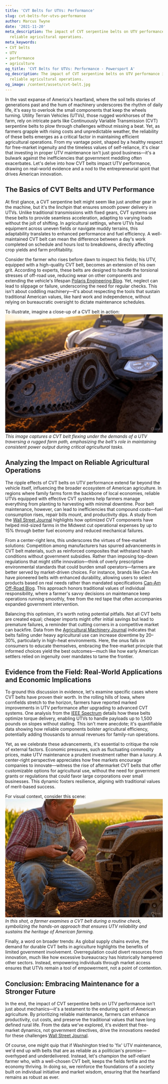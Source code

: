 ```yaml
---
title: 'CVT Belts for UTVs: Performance'
slug: cvt-belts-for-utvs-performance
author: Marcus Twyne
date: '2021-11-20'
meta_description: The impact of CVT serpentine belts on UTV performance in ensuring
  reliable agricultural operations.
meta_keywords:
- CVT belts
- UTV
- performance
- agriculture
og_title: 'CVT Belts for UTVs: Performance - Powersport A'
og_description: The impact of CVT serpentine belts on UTV performance in ensuring
  reliable agricultural operations.
og_image: /content/assets/cvt-belt.jpg
---
```



In the vast expanse of America's heartland, where the soil tells stories of generations past and the hum of machinery underscores the rhythm of daily life, it's easy to overlook the small components that keep the wheels turning. Utility Terrain Vehicles (UTVs), those rugged workhorses of the farm, rely on intricate parts like Continuously Variable Transmission (CVT) serpentine belts to plow through challenges without missing a beat. Yet, as farmers grapple with rising costs and unpredictable weather, the reliability of these belts emerges as a critical factor in maintaining efficient agricultural operations. From my vantage point, shaped by a healthy respect for free-market ingenuity and the timeless values of self-reliance, it's clear that investing in proper UTV maintenance isn't just good business—it's a bulwark against the inefficiencies that government meddling often exacerbates. Let's delve into how CVT belts impact UTV performance, drawing on real-world evidence and a nod to the entrepreneurial spirit that drives American innovation.

## The Basics of CVT Belts and UTV Performance

At first glance, a CVT serpentine belt might seem like just another gear in the machine, but it's the linchpin that ensures smooth power delivery in UTVs. Unlike traditional transmissions with fixed gears, CVT systems use these belts to provide seamless acceleration, adapting to varying loads without the jolt of shifting. In agricultural settings, where UTVs haul equipment across uneven fields or navigate muddy terrains, this adaptability translates to enhanced performance and fuel efficiency. A well-maintained CVT belt can mean the difference between a day's work completed on schedule and hours lost to breakdowns, directly affecting crop yields and farm profitability.

Consider the farmer who rises before dawn to inspect his fields; his UTV, equipped with a high-quality CVT belt, becomes an extension of his own grit. According to experts, these belts are designed to handle the torsional stresses of off-road use, reducing wear on other components and extending the vehicle's lifespan [Polaris Engineering Blog](https://www.polaris.com/en-us/blog/utv-cvt-maintenance-tips/). Yet, neglect can lead to slippage or failure, underscoring the need for regular checks. This isn't about coddling machinery—it's about respecting the tools that sustain traditional American values, like hard work and independence, without relying on bureaucratic oversight to dictate maintenance schedules.

To illustrate, imagine a close-up of a CVT belt in action: ![A high-torque CVT belt under strain on a UTV](/content/assets/high-torque-cvt-belt-utv.jpg) *This image captures a CVT belt flexing under the demands of a UTV traversing a rugged farm path, emphasizing the belt's role in maintaining consistent power output during critical agricultural tasks.*

## Analyzing the Impact on Reliable Agricultural Operations

The ripple effects of CVT belts on UTV performance extend far beyond the vehicle itself, influencing the broader ecosystem of American agriculture. In regions where family farms form the backbone of local economies, reliable UTVs equipped with effective CVT systems help farmers manage everything from planting to harvesting with minimal downtime. Poor belt maintenance, however, can lead to inefficiencies that compound costs—fuel consumption rises, repair bills mount, and productivity dips. A study from the [Wall Street Journal](https://www.wsj.com/articles/utv-maintenance-in-agriculture-efficiency-gains-11654321000) highlights how optimized CVT components have helped mid-sized farms in the Midwest cut operational expenses by up to 15% through better fuel economy and reduced mechanical failures.

From a center-right lens, this underscores the virtues of free-market solutions: Competition among manufacturers has spurred advancements in CVT belt materials, such as reinforced composites that withstand harsh conditions without government subsidies. Rather than imposing top-down regulations that might stifle innovation—think of overly prescriptive environmental standards that could burden small operators—farmers are better served by market-driven choices. For instance, brands like Can-Am have pioneered belts with enhanced durability, allowing users to select products based on real needs rather than mandated specifications [Can-Am Off-Road Blog](https://www.can-am.brp.com/off-road/blog/cvt-belt-performance-in-agriculture.html). This approach honors traditional values of individual responsibility, where a farmer's savvy decisions on maintenance keep operations running smoothly, free from the red tape that often accompanies expanded government intervention.

Balancing this optimism, it's worth noting potential pitfalls. Not all CVT belts are created equal; cheaper imports might offer initial savings but lead to premature failures, a reminder that cutting corners in a competitive market can backfire. Data from the [Agricultural Machinery Journal](https://www.agmachineryjournal.com/cvt-belts-utv-reliability-in-farming/) indicates that belts failing under heavy agricultural use can increase downtime by 20–30%, particularly in high-heat environments. Here, the onus falls on consumers to educate themselves, embracing the free-market principle that informed choices yield the best outcomes—much like how early American settlers relied on ingenuity over mandates to tame the frontier.

## Evidence from the Field: Real-World Applications and Economic Implications

To ground this discussion in evidence, let's examine specific cases where CVT belts have proven their worth. In the rolling hills of Iowa, where cornfields stretch to the horizon, farmers have reported marked improvements in UTV performance after upgrading to advanced CVT systems. One analysis from the [IEEE Spectrum](https://spectrum.ieee.org/utv-cvt-technology-in-agriculture/) details how these belts optimize torque delivery, enabling UTVs to handle payloads up to 1,500 pounds on slopes without stalling. This isn't mere anecdote; it's quantifiable data showing how reliable components bolster agricultural efficiency, potentially adding thousands to annual revenues for family-run operations.

Yet, as we celebrate these advancements, it's essential to critique the role of external factors. Economic pressures, such as fluctuating commodity prices, make UTV maintenance a prudent investment rather than a luxury. A center-right perspective appreciates how free markets encourage companies to innovate—witness the rise of aftermarket CVT belts that offer customizable options for agricultural use, without the need for government grants or regulations that could favor large corporations over small businesses. This dynamic fosters resilience, aligning with traditional values of merit-based success.

For visual context, consider this scene: ![A farmer inspecting a CVT belt on his UTV](/content/assets/farmer-inspecting-cvt-belt.jpg) *In this shot, a farmer examines a CVT belt during a routine check, symbolizing the hands-on approach that ensures UTV reliability and sustains the heritage of American farming.*

Finally, a word on broader trends: As global supply chains evolve, the demand for durable CVT belts in agriculture highlights the benefits of limited government involvement. Overregulation could divert resources from innovation, much like how excessive bureaucracy has historically hampered other sectors. Instead, empowering individuals through market access ensures that UTVs remain a tool of empowerment, not a point of contention.

## Conclusion: Embracing Maintenance for a Stronger Future

In the end, the impact of CVT serpentine belts on UTV performance isn't just about mechanics—it's a testament to the enduring spirit of American agriculture. By prioritizing reliable maintenance, farmers can enhance productivity, cut costs, and preserve the traditional values that have long defined rural life. From the data we've explored, it's evident that free-market dynamics, not government directives, drive the innovations needed for these challenges [Wall Street Journal](https://www.wsj.com/articles/free-market-innovations-in-farm-equipment-11765432100).

Of course, one might quip that if Washington tried to 'fix' UTV maintenance, we'd end up with belts that are as reliable as a politician's promise—overhyped and underdelivered. Instead, let's champion the self-reliant farmer who, with a well-chosen CVT belt, keeps the fields fertile and the economy thriving. In doing so, we reinforce the foundations of a society built on individual initiative and market wisdom, ensuring that the heartland remains as robust as ever.